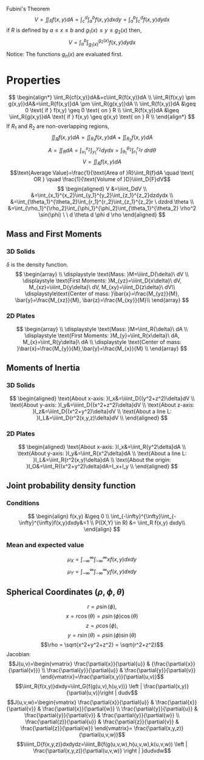 Fubini's Theorem 
$$V=\iint_R{f(x,y)}dA=\int_c^d{\int_a^b{f(x,y)}}dxdy=\int_a^b{\int_c^d{f(x,y)}}dydx$$
if $R$ is defined by $a\leq x \leq b$ and $g_1(x) \leq y \leq g_2(x)$ then,
$$V=\int_a^b{\int_{g_1(x)}^{g_2(x)}{f(x,y)}}dydx$$
Notice: The functions $g_n(x)$ are evaluated first.
# Properties
$$
\begin{align*}
\iint_R{cf(x,y)}dA&=c\iint_R{f(x,y)}dA \\
\iint_R{f(x,y) \pm g(x,y)}dA&=\iint_R{f(x,y)}dA \pm \iint_R{g(x,y)}dA \\
\iint_R{f(x,y)}dA &\geq 0 \text{ if } f(x,y) \geq 0 \text{ on } R \\
\iint_R{f(x,y)}dA &\geq \iint_R{g(x,y)}dA \text{ if } f(x,y) \geq g(x,y) \text{ on } R \\ 
\end{align*}
$$
If $R_1$ and $R_2$ are non-overlapping regions, 
$$\iint_R{f(x,y)}dA=\iint_{R_1}{f(x,y)}dA+\iint_{R_2}{f(x,y)}dA$$
$$A=\iint_RdA=\int_{x_1}^{x_2}\int_{y_1}^{y_2}dydx=\int_{\theta_1}^{\theta_2}\int_{r_1}^{r_2}r\ drd \theta$$
$$V=\iint_R{f(x,y)}dA$$
$$\text{Average Value}=\frac{1}{\text{Area of }R}\iint_R{f}dA \quad \text{ OR } \quad \frac{1}{\text{Volume of }D}\iiint_D{F}dV$$
$$
\begin{aligned}
V &=\iiint_DdV \\ 
&=\int_{x_1}^{x_2}\int_{y_1}^{y_2}\int_{z_1}^{z_2}dzdydx \\
&=\int_{\theta_1}^{\theta_2}\int_{r_1}^{r_2}\int_{z_1}^{z_2}r \ dzdrd \theta \\
&=\int_{\rho_1}^{\rho_2}\int_{\phi_1}^{\phi_2}\int_{\theta_1}^{\theta_2} \rho^2 \sin(\phi) \ \ d \theta d \phi d \rho
\end{aligned}
$$
## Mass and First Moments
### 3D Solids
$\delta$ is the density function.
$$
\begin{array} \\
\displaystyle \text{Mass: }M=\iiint_D{\delta}\ dV \\
\displaystyle \text{First Moments: }M_{yz}=\iiint_D{x\delta}\ dV, M_{xz}=\iiint_D{y\delta}\ dV, M_{xy}=\iiint_D{z\delta}\ dV\\
\displaystyle\text{Center of mass: }\bar{x}=\frac{M_{yz}}{M}, \bar{y}=\frac{M_{xz}}{M}, \bar{z}=\frac{M_{xy}}{M}\\
\end{array}
$$
### 2D Plates
$$
\begin{array} \\
  \displaystyle  \text{Mass: }M=\iint_R{\delta}\ dA \\
  \displaystyle  \text{First Moments: }M_{y}=\iint_R{x\delta}\ dA, M_{x}=\iint_R{y\delta}\ dA \\ 
  \displaystyle  \text{Center of mass: }\bar{x}=\frac{M_{y}}{M},\bar{y}=\frac{M_{x}}{M} \\
\end{array}
$$
## Moments of Inertia 
### 3D Solids
$$
\begin{aligned}
    \text{About x-axis: }I_x&=\iiint_D{(y^2+z^2)\delta}dV \\ 
    \text{About y-axis: }I_y&=\iiint_D{(x^2+z^2)\delta}dV \\ 
    \text{About z-axis: }I_z&=\iiint_D{(x^2+y^2)\delta}dV \\ 
    \text{About a line L: }I_L&=\iiint_D{r^2(x,y,z)\delta}dV \\
\end{aligned}
$$
### 2D Plates
$$
\begin{aligned}
    \text{About x-axis: }I_x&=\iint_R{y^2\delta}dA \\
    \text{About y-axis: }I_y&=\iint_R{x^2\delta}dA \\
    \text{About a line L: }I_L&=\iint_R{r^2(x,y)\delta}dA \\
    \text{About the origin: }I_O&=\iint_R{(x^2+y^2)\delta}dA=I_x+I_y \\
\end{aligned}
$$
## Joint probability density function
### Conditions
$$
\begin{align}
    f(x,y) &\geq 0 \\
    \int_{-\infty}^{\infty}\int_{-\infty}^{\infty}f(x,y)dxdy&=1 \\
    P((X,Y) \in R) &= \iint_R f(x,y) dxdy\\
\end{align}
$$
### Mean and expected value
$$\mu_X=\int_{-\infty}^{\infty}\int_{-\infty}^{\infty}xf(x,y)dxdy$$
$$\mu_Y=\int_{-\infty}^{\infty}\int_{-\infty}^{\infty}yf(x,y)dxdy$$
## Spherical Coordinates $(\rho, \phi, \theta)$
$$r=\rho \sin(\phi),$$		$$ x= r \cos(\theta)=\rho \sin(\phi)\cos(\theta)$$$$z=\rho \cos(\phi),$$		$$ y= r \sin(\theta)=\rho \sin(\phi)\sin(\theta)$$
$$\rho = \sqrt{x^2+y^2+z^2} = \sqrt{r^2+z^2}$$
Jacobian:
$$J(u,v)=\begin{vmatrix} \frac{\partial{x}}{\partial{u}} & {\frac{\partial{x}}{\partial{v}}} \\
 \frac{\partial{y}}{\partial{u}} & \frac{\partial{y}}{\partial{v}} \end{vmatrix}=\frac{\partial(x,y)}{\partial(u,v)}$$
$$\iint_R{f(x,y)}dxdy=\iint_G{f(g(u,v),h(u,v))} \left | \frac{\partial(x,y)}{\partial(u,v)}\right | dudv$$
$$J(u,v,w)=\begin{vmatrix} \frac{\partial{x}}{\partial{u}} & \frac{\partial{x}}{\partial{v}} & \frac{\partial{x}}{\partial{w}} \\
 \frac{\partial{y}}{\partial{u}} & \frac{\partial{y}}{\partial{v}} & \frac{\partial{y}}{\partial{w}} \\
\frac{\partial{z}}{\partial{u}} & \frac{\partial{z}}{\partial{v}} & \frac{\partial{z}}{\partial{w}} \end{vmatrix}= \frac{\partial(x,y,z)}{\partial(u,v,w)}$$
$$\iiint_D{f(x,y,z)}dxdydz=\iiint_B{f(g(u,v,w),h(u,v,w),k(u,v,w)) \left | \frac{\partial(x,y,z)}{\partial(u,v,w)} \right | }dudvdw$$